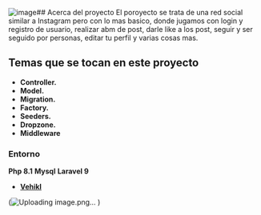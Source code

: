 ![image](https://github.com/garciaanibal/devInstagram/assets/21183612/c7107814-3636-4d05-98e1-de816a835849)## Acerca del proyecto
El poroyecto se trata de una red social similar a Instagram pero con lo mas basico, donde jugamos con login y registro de usuario, realizar abm de post, darle like a los post, seguir y ser seguido por personas, editar tu perfil y varias cosas mas. 

## Temas que se tocan en este proyecto
- **Controller.**
- **Model.**
- **Migration.**
- **Factory.**
- **Seeders.**
- **Dropzone.**
- **Middleware**  


### Entorno
**Php 8.1**
**Mysql**
**Laravel 9**
- **[Vehikl](https://vehikl.com/)**

(![Uploading image.png…]()
)

